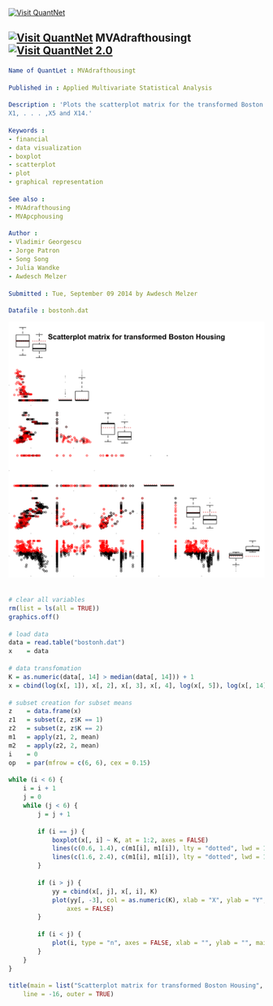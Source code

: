 
[<img src="https://github.com/QuantLet/Styleguide-and-Validation-procedure/blob/master/pictures/banner.png" alt="Visit QuantNet">](http://quantlet.de/index.php?p=info)

## [<img src="https://github.com/QuantLet/Styleguide-and-Validation-procedure/blob/master/pictures/qloqo.png" alt="Visit QuantNet">](http://quantlet.de/) **MVAdrafthousingt** [<img src="https://github.com/QuantLet/Styleguide-and-Validation-procedure/blob/master/pictures/QN2.png" width="60" alt="Visit QuantNet 2.0">](http://quantlet.de/d3/ia)

```yaml
Name of QuantLet : MVAdrafthousingt

Published in : Applied Multivariate Statistical Analysis

Description : 'Plots the scatterplot matrix for the transformed Boston housing data variables
X1, . . . ,X5 and X14.'

Keywords :
- financial
- data visualization
- boxplot
- scatterplot
- plot
- graphical representation

See also :
- MVAdrafthousing
- MVApcphousing

Author :
- Vladimir Georgescu
- Jorge Patron
- Song Song
- Julia Wandke
- Awdesch Melzer

Submitted : Tue, September 09 2014 by Awdesch Melzer

Datafile : bostonh.dat
```

![Picture1](MVAdrafthousingt.png)


```r

# clear all variables
rm(list = ls(all = TRUE))
graphics.off()

# load data
data = read.table("bostonh.dat")
x    = data

# data transfomation
K = as.numeric(data[, 14] > median(data[, 14])) + 1
x = cbind(log(x[, 1]), x[, 2], x[, 3], x[, 4], log(x[, 5]), log(x[, 14]), K)

# subset creation for subset means
z    = data.frame(x)
z1   = subset(z, z$K == 1)
z2   = subset(z, z$K == 2)
m1   = apply(z1, 2, mean)
m2   = apply(z2, 2, mean)
i    = 0
op   = par(mfrow = c(6, 6), cex = 0.15)

while (i < 6) {
    i = i + 1
    j = 0
    while (j < 6) {
        j = j + 1
        
        if (i == j) {
            boxplot(x[, i] ~ K, at = 1:2, axes = FALSE)
            lines(c(0.6, 1.4), c(m1[i], m1[i]), lty = "dotted", lwd = 1.2, col = "red3")
            lines(c(1.6, 2.4), c(m1[i], m1[i]), lty = "dotted", lwd = 1.2, col = "red3")
        }
        
        if (i > j) {
            yy = cbind(x[, j], x[, i], K)
            plot(yy[, -3], col = as.numeric(K), xlab = "X", ylab = "Y", cex = 4, 
                axes = FALSE)
        }
        
        if (i < j) {
            plot(i, type = "n", axes = FALSE, xlab = "", ylab = "", main = "")
        }
    }
}

title(main = list("Scatterplot matrix for transformed Boston Housing", cex = 8), 
    line = -16, outer = TRUE) 

```
